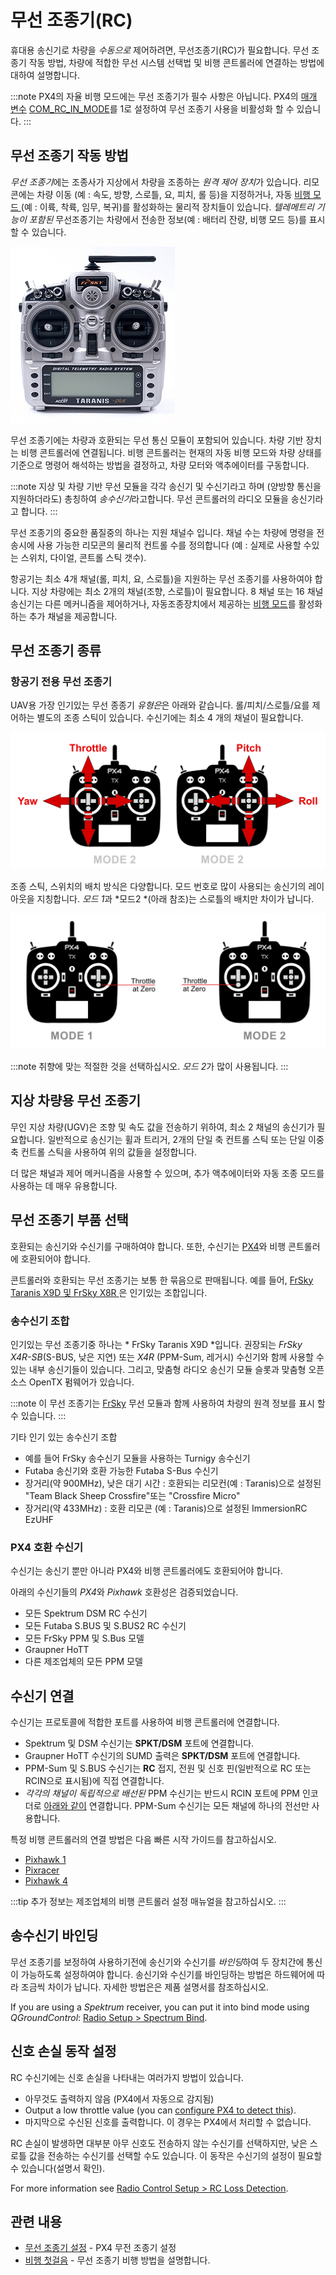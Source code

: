 # 무선 조종기(RC)

휴대용 송신기로 차량을 *수동으로* 제어하려면, 무선조종기(RC)가 필요합니다. 무선 조종기 작동 방법, 차량에 적합한 무선 시스템 선택법 및 비행 콘트롤러에 연결하는 방법에 대하여 설명합니다.

:::note PX4의 자율 비행 모드에는 무선 조종기가 필수 사항은 아닙니다. PX4의 [매개 변수](../advanced_config/parameters.md) [COM_RC_IN_MODE](../advanced_config/parameter_reference.md#COM_RC_IN_MODE)를 1로 설정하여 무선 조종기 사용을 비활성화 할 수 있습니다.
:::

## 무선 조종기 작동 방법 

*무선 조종기*에는 조종사가 지상에서 차량을 조종하는 *원격 제어 장치*가 있습니다. 리모콘에는 차량 이동 (예 : 속도, 방향, 스로틀, 요, 피치, 롤 등)을 지정하거나, 자동 [비행 모드 ](../flight_modes/README.md)(예 : 이륙, 착륙, 임무, 복귀)를 활성화하는 물리적 장치들이 있습니다. *텔레메트리 기능이 포함된* 무선조종기는 차량에서 전송한 정보(예 : 배터리 잔량, 비행 모드 등)를 표시할 수 있습니다.

![Taranis X9D 송신기](../../assets/hardware/transmitters/frsky_taranis_x9d_transmitter.jpg)

무선 조종기에는 차량과 호환되는 무선 통신 모듈이 포함되어 있습니다. 차량 기반 장치는 비행 콘트롤러에 연결됩니다. 비행 콘트롤러는 현재의 자동 비행 모드와 차량 상태를 기준으로 명령어 해석하는 방법을 결정하고, 차량 모터와 액추에이터를 구동합니다.

<!-- image showing the different parts here would be nice -->

:::note
지상 및 차량 기반 무선 모듈을 각각 송신기 및 수신기라고 하며 (양방향 통신을 지원하더라도) 총칭하여 *송수신기*라고합니다. 무선 콘트롤러의 라디오 모듈을 송신기라고 합니다.
:::

무선 조종기의 중요한 품질중의 하나는 지원 채널수 입니다. 채널 수는 차량에 명령을 전송시에 사용 가능한 리모콘의 물리적 컨트롤 수를 정의합니다 (예 : 실제로 사용할 수있는 스위치, 다이얼, 콘트롤 스틱 갯수).

항공기는 최소 4개 채널(롤, 피치, 요, 스로틀)을 지원하는 무선 조종기를 사용하여야 합니다. 지상 차량에는 최소 2개의 채널(조향, 스로틀)이 필요합니다. 8 채널 또는 16 채널 송신기는 다른 메커니즘을 제어하거나, 자동조종장치에서 제공하는 [비행 모드](../flight_modes/README.md)를 활성화하는 추가 채널을 제공합니다.

## 무선 조종기 종류 

<span id="transmitter_modes"></span>

### 항공기 전용 무선 조종기

UAV용 가장 인기있는 무선 종종기 *유형은*은 아래와 같습니다. 롤/피치/스로틀/요를 제어하는 별도의 조종 스틱이 있습니다. 수신기에는 최소 4 개의 채널이 필요합니다.

![RC 기본 명령어](../../assets/flying/rc_basic_commands.png)

조종 스틱, 스위치의 배치 방식은 다양합니다. 모드 번호로 많이 사용되는 송신기의 레이아웃을 지칭합니다. *모드 1*과 *모드2 *(아래 참조)는 스로틀의 배치만 차이가 납니다.

![모델1 - 모델2](../../assets/concepts/mode1_mode2.png)

:::note
취향에 맞는 적절한 것을 선택하십시오. *모드 2*가 많이 사용됩니다.
:::

## 지상 차량용 무선 조종기

무인 지상 차량(UGV)은 조향 및 속도 값을 전송하기 위하여, 최소 2 채널의 송신기가 필요합니다. 일반적으로 송신기는 휠과 트리거, 2개의 단일 축 컨트롤 스틱 또는 단일 이중 축 컨트롤 스틱을 사용하여 위의 값들을 설정합니다.

더 많은 채널과 제어 메커니즘을 사용할 수 있으며, 추가 액추에이터와 자동 조종 모드를 사용하는 데 매우 유용합니다.

## 무선 조종기 부품 선택

호환되는 송신기와 수신기를 구매하여야 합니다. 또한, 수신기는 [PX4](#compatible_receivers)와 비행 콘트롤러에 호환되어야 합니다.

콘트롤러와 호환되는 무선 조종기는 보통 한 묶음으로 판매됩니다. 예를 들어, [ FrSky Taranis X9D 및 FrSky X8R ](https://hobbyking.com/en_us/frsky-2-4ghz-accst-taranis-x9d-plus-and-x8r-combo-digital-telemetry-radio-system-mode-2.html?___store=en_us)은 인기있는 조합입니다.

### 송수신기 조합 

인기있는 무선 조종기중 하나는 * FrSky Taranis X9D *입니다. 권장되는 *FrSky X4R-SB*(S-BUS, 낮은 지연) 또는 *X4R* (PPM-Sum, 레거시) 수신기와 함께 사용할 수있는 내부 송신기들이 있습니다. 그리고, 맞춤형 라디오 송신기 모듈 슬롯과 맞춤형 오픈 소스 OpenTX 펌웨어가 있습니다.

:::note
이 무선 조종기는 [FrSky](../peripherals/frsky_telemetry.md) 무선 모듈과 함께 사용하여 차량의 원격 정보를 표시 할 수 있습니다.
:::

기타 인기 있는 송수신기 조합 

* 예를 들어 FrSky 송수신기 모듈을 사용하는 Turnigy 송수신기
* Futaba 송신기와 호환 가능한 Futaba S-Bus 수신기
* 장거리(약 900MHz), 낮은 대기 시간 : 호환되는 리모컨(예 : Taranis)으로 설정된 "Team Black Sheep Crossfire"또는 "Crossfire Micro"
* 장거리(약 433MHz) : 호환 리모콘 (예 : Taranis)으로 설정된 ImmersionRC EzUHF

<span id="compatible_receivers"></span>

### PX4 호환 수신기

수신기는 송신기 뿐만 아니라 PX4와 비행 콘트롤러에도 호환되어야 합니다.

아래의 수신기들의 *PX4*와 *Pixhawk* 호환성은 검증되었습니다.

* 모든 Spektrum DSM RC 수신기
* 모든 Futaba S.BUS 및 S.BUS2 RC 수신기
* 모든 FrSky PPM 및 S.Bus 모델
* Graupner HoTT
* 다른 제조업체의 모든 PPM 모델

## 수신기 연결

수신기는 프로토콜에 적합한 포트를 사용하여 비행 콘트롤러에 연결합니다.

* Spektrum 및 DSM 수신기는 **SPKT/DSM** 포트에 연결합니다.
* Graupner HoTT 수신기의 SUMD 출력은 **SPKT/DSM** 포트에 연결합니다.
* PPM-Sum 및 S.BUS 수신기는 **RC** 접지, 전원 및 신호 핀(일반적으로 RC 또는 RCIN으로 표시됨)에 직접 연결합니다.
* *각각의 채널이 독립적으로 배선된* PPM 수신기는 반드시 RCIN 포트에 PPM 인코더로 [아래와 같이](http://www.getfpv.com/radios/radio-accessories/holybro-ppm-encoder-module.html) 연결합니다. PPM-Sum 수신기는 모든 채널에 하나의 전선만 사용합니다.

특정 비행 콘트롤러의 연결 방법은 다음 빠른 시작 가이드를 참고하십시오.

* [Pixhawk 1](../assembly/quick_start_pixhawk.md#radio-control)
* [Pixracer](../assembly/quick_start_pixracer.md)
* [Pixhawk 4](../assembly/quick_start_pixhawk4.md)

:::tip
추가 정보는 제조업체의 비행 콘트롤러 설정 매뉴얼을 참고하십시오.
:::

<span id="binding"></span>

## 송수신기 바인딩 

무선 조종기를 보정하여 사용하기전에 송신기와 수신기를 *바인딩*하여 두 장치간에 통신이 가능하도록 설정하여야 합니다. 송신기와 수신기를 바인딩하는 방법은 하드웨어에 따라 조금씩 차이가 납니다. 자세한 방법은은 제품 설명서를 참조하십시오.

If you are using a *Spektrum* receiver, you can put it into bind mode using *QGroundControl*: [Radio Setup > Spectrum Bind](../config/radio.md#spectrum-bind).

## 신호 손실 동작 설정

RC 수신기에는 신호 손실을 나타내는 여러가지 방법이 있습니다.

* 아무것도 출력하지 않음 (PX4에서 자동으로 감지됨)
* Output a low throttle value (you can [configure PX4 to detect this](../config/radio.md#rc-loss-detection)).
* 마지막으로 수신된 신호를 출력합니다. 이 경우는 PX4에서 처리할 수 없습니다.

RC 손실이 발생하면 대부분 아무 신호도 전송하지 않는 수신기를 선택하지만, 낮은 스로틀 값을 전송하는 수신기를 선택할 수도 있습니다. 이 동작은 수신기의 설정이 필요할 수 있습니다(설명서 확인).

For more information see [Radio Control Setup > RC Loss Detection](../config/radio.md#rc-loss-detection).

## 관련 내용

* [무선 조종기 설정](../config/radio.md) - PX4 무전 조종기 설정
* [비행 첫걸음](../flying/basic_flying.md) - 무선 조종기 비행 방법을 설명합니다.